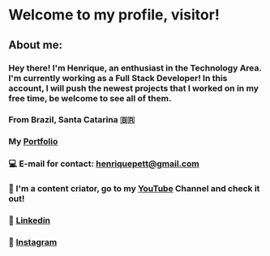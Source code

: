 # Welcome to my profile, visitor!
## About me:
### Hey there! I'm Henrique, an enthusiast in the Technology Area. I'm currently working as a Full Stack Developer! In this account, I will push the newest projects that I worked on in my free time, be welcome to see all of them.
### From Brazil, Santa Catarina 🇧🇷
### My [Portfolio](https://www.henr.dev/)
### 💻 E-mail for contact: henriquepett@gmail.com 
### 🍿 I'm a content criator, go to my [YouTube](https://www.youtube.com/channel/UCAG2EmgIXa8sbGYSFnUAldQ) Channel and check it out! 
### 💼 [Linkedin](https://www.linkedin.com/in/henrique-pett) 
### 📸 [Instagram](https://www.instagram.com/henr_pett)
